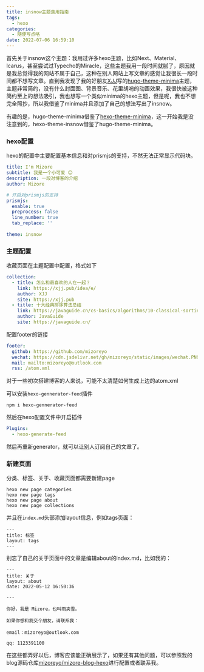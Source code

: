 ```yaml
---
title: insnow主题食用指南
tags: 
  - hexo
categories: 
  - 随便写点咯
date: 2022-07-06 16:59:10
---
```

首先关于insnow这个主题：我用过许多hexo主题，比如Next、Material、Icarus，甚至尝试过Typecho的Miracle，这些主题我用一段时间就腻了，原因就是我总觉得我的网站不属于自己，这种在别人网站上写文章的感觉让我很长一段时间都不想写文章。直到我发现了我的好朋友[XJJ](https://xjj.pub)写的[hugo-theme-minima](https://github.com/Mivinci/hugo-theme-minima)主题，主题非常简约，没有什么封面图、背景音乐、花里胡哨的动画效果，我很快被这种简约至上的想法吸引，我也想写一个类似minima的hexo主题，但是呢，我也不想完全照抄，所以我借鉴了minima并且添加了自己的想法写出了insnow。

有趣的是，hugo-theme-minima借鉴了[hexo-theme-minima](https://github.com/adisaktijrs/hexo-theme-minima)，这一开始我是没注意到的，hexo-theme-insnow借鉴了hugo-theme-minima。

### hexo配置

hexo的配置中主要配置基本信息和对prismjs的支持，不然无法正常显示代码块。

~~~yaml
title: I'm Mizore 
subtitle: 我是一个小可爱 😊
description: 一段对博客的介绍
author: Mizore

# 开启对prismjs的支持
prismjs:
  enable: true
  preprocess: false
  line_number: true 
  tab_replace: ''
  
theme: insnow
~~~

### 主题配置

收藏页面在主题配置中配置，格式如下

~~~yaml
collection:
  - title: 怎么和最喜欢的人在一起？
    link: https://xjj.pub/idea/e/
    author: XJJ
    site: https://xjj.pub
  - title: 十大经典排序算法总结
    link: https://javaguide.cn/cs-basics/algorithms/10-classical-sorting-algorithms.html
    author: JavaGuide
    site: https://javaguide.cn/
~~~

配置footer的链接

~~~yaml
footer:
  github: https://github.com/mizoreyo
  wechat: https://cdn.jsdelivr.net/gh/mizoreyo/static/images/wechat.PNG
  mail: mailto:mizoreyo@outlook.com
  rss: /atom.xml
~~~

对于一些初次搭建博客的人来说，可能不太清楚如何生成上边的atom.xml

可以安装`hexo-gennerator-feed`插件

~~~
npm i hexo-gennerator-feed
~~~

然后在hexo配置文件中开启插件

~~~yaml
Plugins: 
  - hexo-generate-feed
~~~

然后再重新generator，就可以让别人订阅自己的文章了。

### 新建页面

分类、标签、关于、收藏页面都需要新建page

~~~shell
hexo new page categories
hexo new page tags
hexo new page about
hexo new page collections
~~~

并且在`index.md`头部添加layout信息，例如tags页面：

~~~
---
title: 标签
layout: tags
---

~~~

别忘了自己的关于页面中的文章是编辑about的index.md，比如我的：

~~~
---
title: 关于
layout: about
date: 2022-05-12 16:50:36

---

你好，我是 Mizore，也叫雨夹雪。

如果你想和我交个朋友，请联系我：

email：mizoreyo@outlook.com

qq: 1123391100

~~~

在这些都弄好以后，博客应该能正确展示了，如果还有其他问题，可以参照我的blog源码仓库[mizoreyo/mizore-blog-hexo](https://github.com/mizoreyo/mizore-blog-hexo)进行配置或者联系我。
